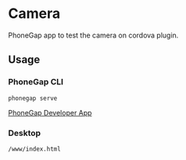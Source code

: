 # Camera

PhoneGap app to test the camera on cordova plugin.

## Usage

### PhoneGap CLI

    phonegap serve

[PhoneGap Developer App](http://docs.phonegap.com/getting-started/2-install-mobile-app/)

### Desktop

    /www/index.html


